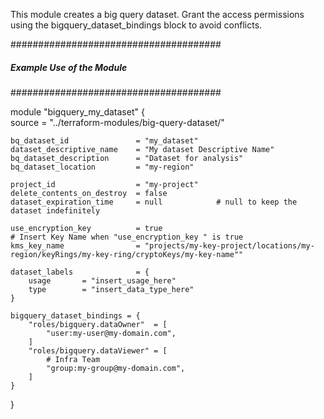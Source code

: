 This module creates a big query dataset.
Grant the access permissions using the bigquery_dataset_bindings block to avoid conflicts.


 ######################################
 ##### Example Use of the Module ######
 ######################################


module "bigquery_my_dataset" {                                                     
    source          = "../terraform-modules/big-query-dataset/"

    bq_dataset_id               = "my_dataset"
    dataset_descriptive_name    = "My dataset Descriptive Name"
    bq_dataset_description      = "Dataset for analysis"
    bq_dataset_location         = "my-region"

    project_id                  = "my-project"
    delete_contents_on_destroy  = false
    dataset_expiration_time     = null            # null to keep the dataset indefinitely

    use_encryption_key          = true
    # Insert Key Name when "use_encryption_key " is true 
    kms_key_name                = "projects/my-key-project/locations/my-region/keyRings/my-key-ring/cryptoKeys/my-key-name""   

    dataset_labels              = {
        usage       = "insert_usage_here"
        type        = "insert_data_type_here"
    }

    bigquery_dataset_bindings = {
        "roles/bigquery.dataOwner"  = [
            "user:my-user@my-domain.com",
        ]
        "roles/bigquery.dataViewer" = [
            # Infra Team
            "group:my-group@my-domain.com",
        ]
    }

}